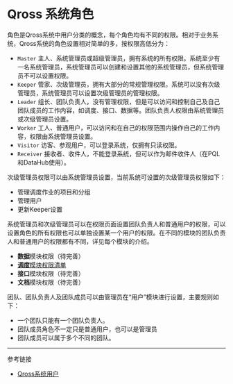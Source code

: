 # Qross 系统角色

角色是Qross系统中用户分类的概念，每个角色均有不同的权限。相对于业务系统，Qross系统的角色设置相对简单的多，按权限高低分为：

* `Master` 主人、系统管理员或超级管理员，拥有系统的所有权限。系统至少有一名系统管理员，系统管理员可以创建和设置其他的系统管理员，但系统管理员不可以设置权限。
* `Keeper` 管家、次级管理员，拥有大部分的常规管理权限。系统可以没有次级管理员，系统管理员可以设置次级管理员的管理权限。
* `Leader` 组长、团队负责人，没有管理权限，但是可以访问和控制自己及自己团队成员的工作内容，如调度、接口、数据等。团队负责人权限由系统管理员或次级管理员设置。
* `Worker` 工人、普通用户，可以访问和在自己的权限范围内操作自己的工作内容，权限由系统管理员设置。
* `Visitor` 访客、参观用户，可以登录系统，仅拥有只读权限。
* `Receiver` 接收者、收件人，不能登录系统，但可以作为邮件收件人（在PQL和DataHub使用）。

次级管理员权限可以由系统管理员设置，当前系统可设置的次级管理员权限如下：

* 管理调度作业的项目和分组
* 管理用户
* 更新Keeper设置

系统管理员和次级管理员可以在权限页面设置团队负责人和普通用户的权限，可以设置角色的所有权限也可以单独设置某一个用户的权限。在不同的模块的团队负责人和普通用户的权限都有不同，详见每个模块的介绍。

* **数据**模块权限（待完善）
* [**调度**模块权限清单](/keeper/rule.md)
* **接口**模块权限（待完善）
* **文档**模块权限（待完善）

团队、团队负责人及团队成员可以由管理员在“用户”模块进行设置，主要规则如下：

* 一个团队只能有一个团队负责人。
* 团队成员角色不一定只是普通用户，也可以是管理员
* 团队成员可以属于多个不同的团队。


---
参考链接

* [Qross系统用户](/master/user.md)